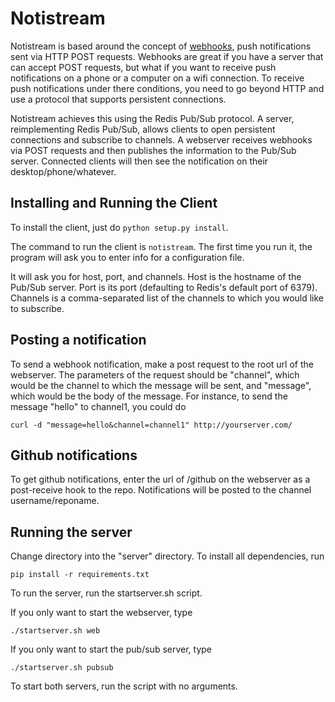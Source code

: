 # Notistream

Notistream is based around the concept of [webhooks](http://wiki.webhooks.org), 
push notifications sent via HTTP POST requests. Webhooks are great if you have 
a server that can accept POST requests, but what if you want to receive push 
notifications on a phone or a computer on a wifi connection. To receive push 
notifications under there conditions, you need to go beyond HTTP and use a 
protocol that supports persistent connections. 

Notistream achieves this using the Redis Pub/Sub protocol. A server, 
reimplementing Redis Pub/Sub, allows clients to open persistent connections 
and subscribe to channels. A webserver receives webhooks via POST requests 
and then publishes the information to the Pub/Sub server. Connected clients 
will then see the notification on their desktop/phone/whatever.

## Installing and Running the Client

To install the client, just do `python setup.py install`. 

The command to run the client is `notistream`. The first time you run it,
the program will ask you to enter info for a configuration file.

It will ask you for host, port, and channels. Host is the hostname of the 
Pub/Sub server. Port is its port (defaulting to Redis's default port of 6379).
Channels is a comma-separated list of the channels to which you would like to
subscribe.

## Posting a notification

To send a webhook notification, make a post request to the root url of the 
webserver. The parameters of the request should be "channel", which would be
the channel to which the message will be sent, and "message", which would be
the body of the message. For instance, to send the message "hello" to channel1, 
you could do

	curl -d "message=hello&channel=channel1" http://yourserver.com/

## Github notifications

To get github notifications, enter the url of /github on the webserver as a
post-receive hook to the repo. Notifications will be posted to the channel
username/reponame. 

## Running the server

Change directory into the "server" directory. To install all dependencies, run
	
	pip install -r requirements.txt

To run the server, run the startserver.sh script.

If you only want to start the webserver, type

	./startserver.sh web

If you only want to start the pub/sub server, type

	./startserver.sh pubsub

To start both servers, run the script with no arguments.


